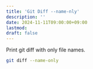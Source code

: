 ```yaml
---
title: 'Git Diff --name-nly'
description: ''
date: 2024-11-11T09:00:00+09:00
lastmod: 
draft: false
---
```


Print git diff with only file names.

```bash
git diff --name-only
```
